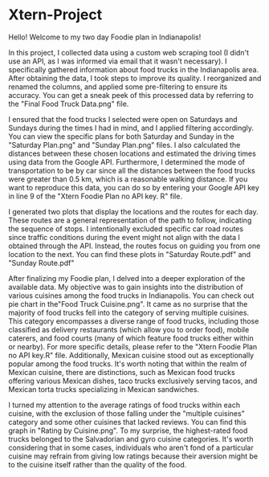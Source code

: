 # Xtern-Project
Hello! Welcome to my two day Foodie plan in Indianapolis! 

In this project, I collected data using a custom web scraping tool (I didn't use an API, as I was informed via email that it wasn't necessary). I specifically gathered information about food trucks in the Indianapolis area. After obtaining the data, I took steps to improve its quality. I reorganized and renamed the columns, and applied some pre-filtering to ensure its accuracy. You can get a sneak peek of this processed data by referring to the "Final Food Truck Data.png" file.

I ensured that the food trucks I selected were open on Saturdays and Sundays during the times I had in mind, and I applied filtering accordingly. You can view the specific plans for both Saturday and Sunday in the "Saturday Plan.png" and "Sunday Plan.png" files. I also calculated the distances between these chosen locations and estimated the driving times using data from the Google API. Furthermore, I determined the mode of transportation to be by car since all the distances between the food trucks were greater than 0.5 km, which is a reasonable walking distance. If you want to reproduce this data, you can do so by entering your Google API key in line 9 of the "Xtern Foodie Plan no API key. R" file.

I generated two plots that display the locations and the routes for each day. These routes are a general representation of the path to follow, indicating the sequence of stops. I intentionally excluded specific car road routes since traffic conditions during the event might not align with the data I obtained through the API. Instead, the routes focus on guiding you from one location to the next. You can find these plots in "Saturday Route.pdf" and "Sunday Route.pdf"

After finalizing my Foodie plan, I delved into a deeper exploration of the available data. My objective was to gain insights into the distribution of various cuisines among the food trucks in Indianapolis. You can check out pie chart in the"Food Truck Cuisine.png".  It came as no surprise that the majority of food trucks fell into the category of serving multiple cuisines. This category encompasses a diverse range of food trucks, including those classified as delivery restaurants (which allow you to order food), mobile caterers, and food courts (many of which feature food trucks either within or nearby). For more specific details, please refer to the "Xtern Foodie Plan no API key.R" file. Additionally, Mexican cuisine stood out as exceptionally popular among the food trucks. It's worth noting that within the realm of Mexican cuisine, there are distinctions, such as Mexican food trucks offering various Mexican dishes, taco trucks exclusively serving tacos, and Mexican torta trucks specializing in Mexican sandwiches.

I turned my attention to the average ratings of food trucks within each cuisine, with the exclusion of those falling under the "multiple cuisines" category and some other cuisines that lacked reviews. You can find this graph in "Rating by Cuisine.png". To my surprise, the highest-rated food trucks belonged to the Salvadorian and gyro cuisine categories. It's worth considering that in some cases, individuals who aren't fond of a particular cuisine may refrain from giving low ratings because their aversion might be to the cuisine itself rather than the quality of the food.
